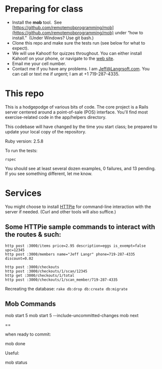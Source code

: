 # Preparing for class

* Install the **mob** tool.  See [https://github.com/remotemobprogramming/mob](https://github.com/remotemobprogramming/mob) under “how to install.”  (Under Windows? Use git bash.)
* Clone this repo and make sure the tests run (see below for what to expect).
* We will use Kahoot! for quizzes throughout. You can either install Kahoot! on your phone, or navigate to the [web site](http://kahoot.it).
* Email me your cell number.
* Contact me if you have any problems. I am Jeff@Langrsoft.com. You can call or text me if urgent; I am at +1 719-287-4335.

# This repo

This is a hodgepodge of various bits of code. The core project is a Rails server centered around a point-of-sale (POS) interface. You'll find most exercise-related code in the app/helpers directory.

This codebase will have changed by the time you start class; be prepared to update your local copy of the repository.

Ruby version: 2.5.8

To run the tests:
```
rspec
```
You should see at least several dozen examples, 0 failures, and 13 pending. If you see something different, let me know.

# Services

You might choose to install [HTTPie](https://httpie.io) for command-line interaction with the server if needed. (Curl and other tools will also suffice.)

## Some HTTPie sample commands to interact with the routes & such:

```
http post :3000/items price=2.95 description=eggs is_exempt=false upc=12345
http post :3000/members name="Jeff Langr" phone=719-287-4335 discount=0.02

http post :3000/checkouts
http post :3000/checkouts/1/scan/12345
http get :3000/checkouts/1/total
http post :3000/checkouts/1/scan_member/719-287-4335
```

Recreating the database: 
```rake db:drop db:create db:migrate```

## Mob Commands

mob start 5
mob start 5 --include-uncommitted-changes
mob next

==

when ready to commit:

mob done

Useful:

mob status
